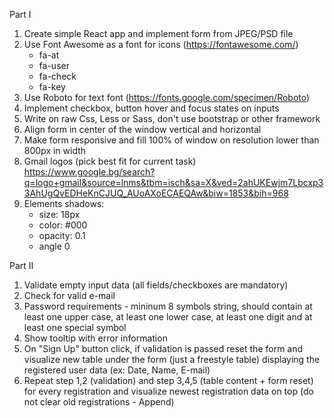 Part I

1. Create simple React app and implement form from JPEG/PSD file
2. Use Font Awesome as a font for icons (https://fontawesome.com/)
	- fa-at
	- fa-user
	- fa-check
	- fa-key
3. Use Roboto for text font (https://fonts.google.com/specimen/Roboto)
4. Implement checkbox, button hover and focus states on inputs
5. Write on raw Css, Less or Sass, don't use bootstrap or other framework
6. Align form in center of the window vertical and horizontal
7. Make form responsive and fill 100% of window on resolution lower than 800px in width
8. Gmail logos (pick best fit for current task) https://www.google.bg/search?q=logo+gmail&source=lnms&tbm=isch&sa=X&ved=2ahUKEwjm7Lbcxp33AhUgQvEDHeKnCJUQ_AUoAXoECAEQAw&biw=1853&bih=968
9. Elements shadows:
	- size: 18px
	- color: #000
	- opacity: 0.1
	- angle 0

Part II

1. Validate empty input data (all fields/checkboxes are mandatory)
2. Check for valid e-mail
3. Password requirements - mininum 8 symbols string, should contain at least one upper case, at least one lower case, at least one digit and at least one special symbol
4. Show tooltip with error information
5. On "Sign Up" button click, if validation is passed reset the form and visualize new table under the form (just a freestyle table) displaying the registered user data (ex: Date, Name, E-mail)
6. Repeat step 1,2 (validation) and step 3,4,5 (table content + form reset) for every registration and visualize newest registration data on top (do not clear old registrations - Append)

